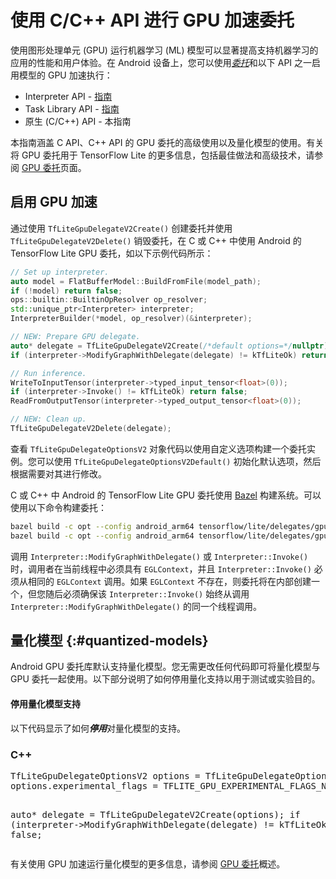 # 使用 C/C++ API 进行 GPU 加速委托

使用图形处理单元 (GPU) 运行机器学习 (ML) 模型可以显著提高支持机器学习的应用的性能和用户体验。在 Android 设备上，您可以使用[*委托*](../../performance/delegates)和以下 API 之一启用模型的 GPU 加速执行：

- Interpreter API - [指南](./gpu)
- Task Library API - [指南](./gpu_task)
- 原生 (C/C++) API - 本指南

本指南涵盖 C API、C++ API 的 GPU 委托的高级使用以及量化模型的使用。有关将 GPU 委托用于 TensorFlow Lite 的更多信息，包括最佳做法和高级技术，请参阅 [GPU 委托](../../performance/gpu)页面。

## 启用 GPU 加速

通过使用 `TfLiteGpuDelegateV2Create()` 创建委托并使用 `TfLiteGpuDelegateV2Delete()` 销毁委托，在 C 或 C++ 中使用 Android 的 TensorFlow Lite GPU 委托，如以下示例代码所示：

```c++
// Set up interpreter.
auto model = FlatBufferModel::BuildFromFile(model_path);
if (!model) return false;
ops::builtin::BuiltinOpResolver op_resolver;
std::unique_ptr<Interpreter> interpreter;
InterpreterBuilder(*model, op_resolver)(&interpreter);

// NEW: Prepare GPU delegate.
auto* delegate = TfLiteGpuDelegateV2Create(/*default options=*/nullptr);
if (interpreter->ModifyGraphWithDelegate(delegate) != kTfLiteOk) return false;

// Run inference.
WriteToInputTensor(interpreter->typed_input_tensor<float>(0));
if (interpreter->Invoke() != kTfLiteOk) return false;
ReadFromOutputTensor(interpreter->typed_output_tensor<float>(0));

// NEW: Clean up.
TfLiteGpuDelegateV2Delete(delegate);
```

查看 `TfLiteGpuDelegateOptionsV2` 对象代码以使用自定义选项构建一个委托实例。您可以使用 `TfLiteGpuDelegateOptionsV2Default()` 初始化默认选项，然后根据需要对其进行修改。

C 或 C++ 中 Android 的 TensorFlow Lite GPU 委托使用 [Bazel](https://bazel.io) 构建系统。可以使用以下命令构建委托：

```sh
bazel build -c opt --config android_arm64 tensorflow/lite/delegates/gpu:delegate                           # for static library
bazel build -c opt --config android_arm64 tensorflow/lite/delegates/gpu:libtensorflowlite_gpu_delegate.so  # for dynamic library
```

调用 `Interpreter::ModifyGraphWithDelegate()` 或 `Interpreter::Invoke()` 时，调用者在当前线程中必须具有 `EGLContext`，并且 `Interpreter::Invoke()` 必须从相同的 `EGLContext` 调用。如果 `EGLContext` 不存在，则委托将在内部创建一个，但您随后必须确保该 `Interpreter::Invoke()` 始终从调用 `Interpreter::ModifyGraphWithDelegate()` 的同一个线程调用。

## 量化模型 {:#quantized-models}

Android GPU 委托库默认支持量化模型。您无需更改任何代码即可将量化模型与 GPU 委托一起使用。以下部分说明了如何停用量化支持以用于测试或实验目的。

#### 停用量化模型支持

以下代码显示了如何***停用***对量化模型的支持。

<div>
  <devsite-selector>
    <section>
      <h3>C++</h3>
      <p></p>
<pre class="prettyprint lang-c++">TfLiteGpuDelegateOptionsV2 options = TfLiteGpuDelegateOptionsV2Default();
options.experimental_flags = TFLITE_GPU_EXPERIMENTAL_FLAGS_NONE;

auto* delegate = TfLiteGpuDelegateV2Create(options);
if (interpreter-&gt;ModifyGraphWithDelegate(delegate) != kTfLiteOk) return false;
      </pre>
    </section>
  </devsite-selector>
</div>

有关使用 GPU 加速运行量化模型的更多信息，请参阅 [GPU 委托](../../performance/gpu#quantized-models)概述。
